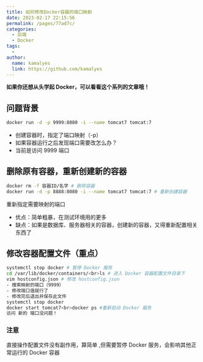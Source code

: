 ```yaml
---
title: 如何修改Docker容器的端口映射
date: 2023-02-17 22:15:56
permalink: /pages/77ad7c/
categories:
  - 后端
  - Docker
tags:
  - 
author: 
  name: kamalyes
  link: https://github.com/kamalyes
---
```

**如果你还想从头学起 Docker，可以看看这个系列的文章哦！**

## 问题背景

```bash
docker run -d -p 9999:8080 -i --name tomcat7 tomcat:7
```

- 创建容器时，指定了端口映射（-p）
- 如果容器运行之后发现端口需要改怎么办？
- 当前是访问 9999 端口

## 删除原有容器，重新创建新的容器

```bash
docker rm -f 容器ID/名字 # 删除容器
docker run -d -p 8888:8080 -i --name tomcat7 tomcat:7 # 重新创建容器
```

重新指定需要映射的端口

- 优点：简单粗暴，在测试环境用的更多
- 缺点：如果是数据库、服务器相关的容器，创建新的容器，又得重新配置相关东西了

## 修改容器配置文件（重点）

```bash
systemctl stop docker # 暂停 Docker 服务
cd /var/lib/docker/containers/<br>ls # 进入 Docker 容器配置文件目录下
vim hostconfig.json # 修改 hostconfig.json
- 搜索映射的端口（9999）
- 修改端口值就行了
- 修改完后退出并保存此文件
systemctl stop docker
docker start tomcat7<br>docker ps #重新启动 Docker 服务
访问 新的 端口没问题！
```

### 注意

直接操作配置文件没有副作用，算简单 ,但需要暂停 Docker 服务，会影响其他正常运行的 Docker 容器
